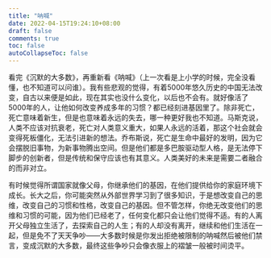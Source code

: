 ```yaml
---
title: "呐喊"
date: 2022-04-15T19:24:10+08:00
draft: false
comments: true
toc: false
autoCollapseToc: false
---
```


看完《沉默的大多数》，再重新看《呐喊》（上一次看是上小学的时候，完全没看懂，也不知道可以问谁）。我有些悲观的觉得，有着5000年悠久历史的中国无法改变，自古以来便是如此，现在其实也没什么变化，以后也不会有。就好像活了5000年的人，让他如何改变养成多年的习惯？都已经刻进基因里了。除非死亡，死亡意味着新生，但是也意味着永远的失去，哪一种更好我也不知道。马斯克说，人类不应该对抗衰老，死亡对人类意义重大，如果人永远的活着，那这个社会就会变得死板僵化，无法引进新的想法。乔布斯说，死亡是生命中最好的发明，因为它会摆脱旧事物，为新事物腾出空间。但是他们都是多巴胺驱动型人格，是无法停下脚步的创新者，但是传统和保守应该也有其意义。人类美好的未来是需要二者融合的而非对立。

有时候觉得所谓国家就像父母，你继承他们的基因，在他们提供给你的家庭环境下成长。长大之后，你可能突然从外部世界学习到了很多知识，于是想改变自己的思维，改变自己的习惯和性格，改变自己的基因。但不管怎样，你绝无改变他们的思维和习惯的可能，因为他们已经老了，任何变化都只会让他们觉得不适。有的人离开父母独立生活了，去探索自己的人生；有的人却没有离开，继续和他们生活在一起，但是免不了天天争吵——大多数时候是你发出拒绝被限制的呐喊然后被他们禁言，变成沉默的大多数，最终这些争吵只会像衣服上的褶皱一般被时间烫平。
